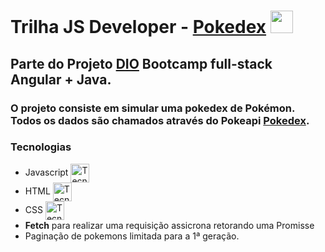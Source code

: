 # Trilha JS Developer - [Pokedex](https://pokeapi.co/docs/v2) <img src="http://i.imgur.com/wFJgJO8.png" height="36">

## Parte do Projeto [DIO](https://web.dio.me/) Bootcamp full-stack Angular + Java.

### O projeto consiste em simular uma pokedex de Pokémon. Todos os dados são chamados através do Pokeapi [Pokedex](https://pokeapi.co/docs/v2).

### Tecnologias

-   Javascript  <img align="center" alt="Tecnologia-java-script" height="30" width="30" src="https://cdn.jsdelivr.net/gh/devicons/devicon/icons/javascript/javascript-original.svg"/>
-   HTML <img align="center" alt="Tecnologia-html" height="30" width="30" src="https://cdn.jsdelivr.net/gh/devicons/devicon/icons/html5/html5-original-wordmark.svg"/>
-   CSS  <img align="center" alt="Tecnologia-css" height="30" width="30" src="https://cdn.jsdelivr.net/gh/devicons/devicon/icons/css3/css3-original-wordmark.svg"/>
- **Fetch** para realizar uma requisição assicrona retorando uma Promisse
- Paginação de pokemons limitada para a 1ª geração.
